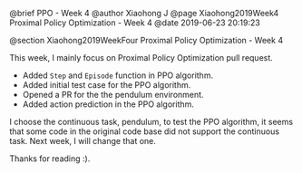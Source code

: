 @brief PPO - Week 4
@author Xiaohong J
@page Xiaohong2019Week4 Proximal Policy Optimization - Week 4
@date 2019-06-23 20:19:23

@section Xiaohong2019WeekFour Proximal Policy Optimization - Week 4


This week, I mainly focus on Proximal Policy Optimization pull request.

* Added `Step` and `Episode` function in PPO algorithm.
* Added initial test case for the PPO algorithm.
* Opened a PR for the the pendulum environment.
* Added action prediction in the PPO algorithm.

I choose the continuous task, pendulum, to test the PPO algorithm, it seems
that some code in the original code base did not support the continuous task.
Next week, I will change that one.

Thanks for reading :).